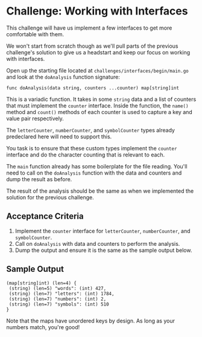 # Challenge: Working with Interfaces

This challenge will have us implement a few interfaces to get more comfortable with them. 

We won't start from scratch though as we'll pull parts of the previous challenge's solution to give us a headstart and keep our focus on working with interfaces.

Open up the starting file located at `challenges/interfaces/begin/main.go` and look at the `doAnalysis` function signature:

`func doAnalysis(data string, counters ...counter) map[string]int`

This is a variadic function. It takes in some `string` data and a list of counters that must implement the `counter` interface. Inside the function, the `name()` method and `count()` methods of each counter is used to capture a key and value pair respectively.

The `letterCounter`, `numberCounter`, and `symbolCounter` types already predeclared here will need to support this.

You task is to ensure that these custom types implement the `counter` interface and do the character counting that is relevant to each. 

The `main` function already has some boilerplate for the file reading. You'll need to call on the `doAnalysis` function with the data and counters and dump the result as before.

The result of the analysis should be the same as when we implemented the solution for the previous challenge.

## Acceptance Criteria

1. Implement the `counter` interface for `letterCounter`, `numberCounter`, and `symbolCounter`.
2. Call on `doAnalysis` with data and counters to perform the analysis.
3. Dump the output and ensure it is the same as the sample output below.

## Sample Output

```
(map[string]int) (len=4) {
 (string) (len=5) "words": (int) 427,
 (string) (len=7) "letters": (int) 1784,
 (string) (len=7) "numbers": (int) 2,
 (string) (len=7) "symbols": (int) 510
}
```

Note that the maps have unordered keys by design. As long as your numbers match, you're good!